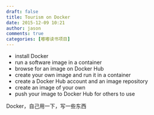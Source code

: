```yaml
---
draft: false
title: Tourism on Docker
date: 2015-12-09 10:21
author: jason
comments: true
categories: [嘟嘟读书项目]
---
```

<ul>
	<li>install Docker</li>
	<li>run a software image in a container</li>
	<li>browse for an image on Docker Hub</li>
	<li>create your own image and run it in a container</li>
	<li>create a Docker Hub account and an image repository</li>
	<li>create an image of your own</li>
	<li>push your image to Docker Hub for others to use</li>
</ul>
Docker，自己用一下，写一些东西

&nbsp;

&nbsp;

&nbsp;
